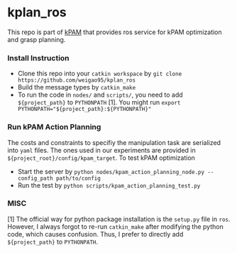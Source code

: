 # kplan_ros

This repo is part of [kPAM](https://github.com/weigao95/kPAM) that provides ros service for kPAM optimization and grasp planning.

### Install Instruction

- Clone this repo into your `catkin workspace` by `git clone https://github.com/weigao95/kplan_ros`
- Build the message types by `catkin_make`
- To run the code in `nodes/` and `scripts/`, you need to add `${project_path}` to `PYTHONPATH` [1]. You might run `export PYTHONPATH="${project_path}:${PYTHONPATH}"`

### Run kPAM Action Planning

The costs and constraints to specifiy the manipulation task are serialized into `yaml` files. The ones used in our experiments are provided in `${project_root}/config/kpam_target`. To test kPAM optimization

- Start the server by `python nodes/kpam_action_planning_node.py --config_path path/to/config`
- Run the test by `python scripts/kpam_action_planning_test.py` 

### MISC

[1] The official way for python package installation is the `setup.py` file in `ros`. However, I always forgot to re-run `catkin_make` after modifying the python code, which causes confusion. Thus, I prefer to directly add `${project_path}` to `PYTHONPATH`.
